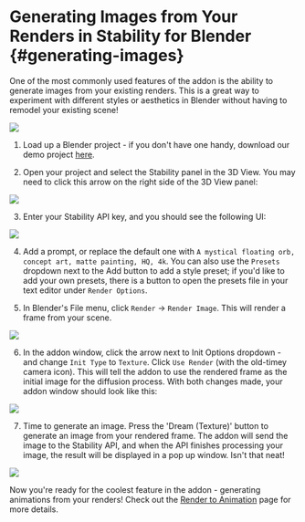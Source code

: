 # Generating Images from Your Renders in Stability for Blender {#generating-images}

One of the most commonly used features of the addon is the ability to generate images from your existing renders. This is a great way to experiment with different styles or aesthetics in Blender without having to remodel your existing scene!

![](/Blender/orb_before_after.png)

1. Load up a Blender project - if you don't have one handy, download our demo project [here](https://github.com/Stability-AI/stability-blender-addon-public/blob/main/example_scenes/the%20orb.blend).

2. Open your project and select the Stability panel in the 3D View. You may need to click this arrow on the right side of the 3D View panel:

![](/Blender/image_editor_slide_out.jpg)

3. Enter your Stability API key, and you should see the following UI:

![](/Blender/3D_view_default.jpg)

4. Add a prompt, or replace the default one with `A mystical floating orb, concept art, matte painting, HQ, 4k`. You can also use the `Presets` dropdown next to the Add button to add a style preset; if you'd like to add your own presets, there is a button to open the presets file in your text editor under `Render Options`.

5. In Blender's File menu, click `Render` -> `Render Image`. This will render a frame from your scene.

![](/Blender/render_to_image_render.png)

6. In the addon window, click the arrow next to Init Options dropdown - and change `Init Type` to `Texture`. Click `Use Render` (with the old-timey camera icon). This will tell the addon to use the rendered frame as the initial image for the diffusion process. With both changes made, your addon window should look like this:

![](/Blender/render_to_image_ready.png)

7. Time to generate an image. Press the 'Dream (Texture)' button to generate an image from your rendered frame. The addon will send the image to the Stability API, and when the API finishes processing your image, the result will be displayed in a pop up window. Isn't that neat!

![](/Blender/render_to_image_finished.png)

Now you're ready for the coolest feature in the addon - generating animations from your renders! Check out the [Render to Animation](/docs/integrations/blender/animation) page for more details.
